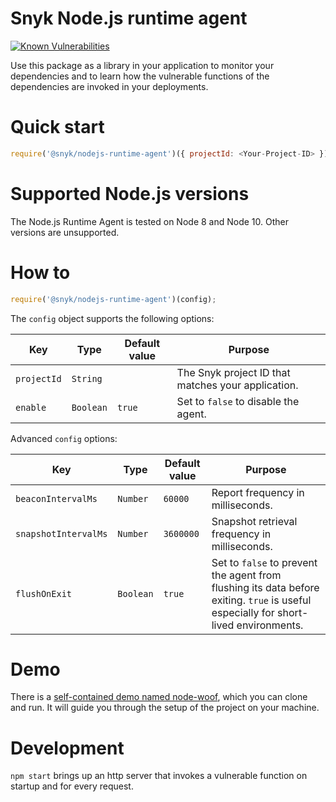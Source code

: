 # Snyk Node.js runtime agent 
[![Known Vulnerabilities](https://snyk.io/test/github/snyk/nodejs-runtime-agent/badge.svg?style=flat-square)](https://snyk.io/test/github/snyk/nodejs-runtime-agent)

Use this package as a library in your application to monitor your dependencies and to learn how the vulnerable functions of the dependencies are invoked in your deployments.

# Quick start
```js
require('@snyk/nodejs-runtime-agent')({ projectId: <Your-Project-ID> });
```

# Supported Node.js versions

The Node.js Runtime Agent is tested on Node 8 and Node 10.
Other versions are unsupported.

# How to
```js
require('@snyk/nodejs-runtime-agent')(config);
```

The `config` object supports the following options:

| Key                | Type      | Default value                            | Purpose                                                                 |
|--------------------|-----------|------------------------------------------|-------------------------------------------------------------------------|
| `projectId`        | `String`  |                           | The Snyk project ID that matches your application.                         |
| `enable`           | `Boolean` | `true`                    | Set to `false` to disable the agent.                                    |

Advanced `config` options:

| Key                  | Type      | Default value                                               | Purpose                                                                                    |
|----------------------|-----------|-------------------------------------------------------------|--------------------------------------------------------------------------------------------|
| `beaconIntervalMs`   | `Number`  | `60000`                   | Report frequency in milliseconds.                                                          |
| `snapshotIntervalMs` | `Number`  | `3600000`                 | Snapshot retrieval frequency in milliseconds.                                              |
| `flushOnExit`        | `Boolean` | `true`                    | Set to `false` to prevent the agent from flushing its data before exiting. `true` is useful especially for short-lived environments.   |

# Demo

There is a
[self-contained demo named node-woof](https://github.com/snyk/node-woof#node-woof),
which you can clone and run. It will guide you through the setup of the project on
your machine.

# Development
`npm start` brings up an http server that invokes a vulnerable function
on startup and for every request.
